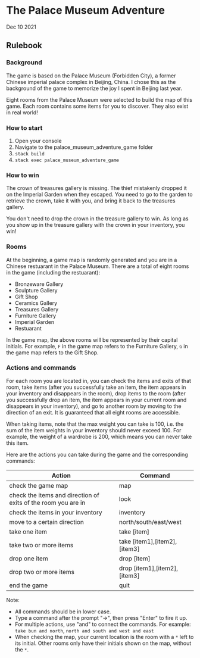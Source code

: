 # The Palace Museum Adventure

Dec 10 2021

## Rulebook

### Background

The game is based on the Palace Museum (Forbidden City), a former Chinese imperial palace complex in Beijing, China. I chose this as the background of the game to memorize the joy I spent in Beijing last year.

Eight rooms from the Palace Museum were selected to build the map of this game. Each room contains some items for you to discover. They also exist in real world! 

### How to start

1. Open your console
2. Navigate to the palace_museum_adventure_game folder
3. ```stack build```
4. ```stack exec palace_museum_adventure_game```

### How to win

The crown of treasures gallery is missing. The thief mistakenly dropped it on the Imperial Garden when they escaped. You need to go to the garden to retrieve the crown, take it with you, and bring it back to the treasures gallery. 

You don't need to drop the crown in the treasure gallery to win. As long as you show up in the treasure gallery with the crown in your inventory, you win!

### Rooms

At the beginning, a game map is randomly generated and you are in a Chinese restuarant in the Palace Museum. There are a total of eight rooms in the game (including the restuarant):

- Bronzeware Gallery
- Sculpture Gallery
- Gift Shop
- Ceramics Gallery
- Treasures Gallery
- Furniture Gallery
- Imperial Garden
- Restuarant

In the game map, the above rooms will be represented by their capital initials. For example, ```F``` in the game map refers to the Furniture Gallery, ```G``` in the game map refers to the Gift Shop.

### Actions and commands

For each room you are located in, you can check the items and exits of that room, take items (after you successfully take an item, the item appears in your inventory and disappears in the room), drop items to the room (after you successfully drop an item, the item appears in your current room and disappears in your inventory), and go to another room by moving to the direction of an exit. It is guaranteed that all eight rooms are accessible.

When taking items, note that the max weight you can take is 100, i.e. the sum of the item weights in your inventory should never exceed 100. For example, the weight of a wardrobe is 200, which means you can never take this item.

Here are the actions you can take during the game and the corresponding commands:

| Action | Command |
| ------ | ------ |
| check the game map | map |
| check the items and direction of exits of the room you are in | look |
| check the items in your inventory | inventory |
| move to a certain direction | north/south/east/west |
| take one item | take [item] |
| take two or more items | take [item1],[item2],[item3] |
| drop one item | drop [item] |
| drop two or more items | drop [item1],[item2],[item3] |
| end the game | quit |

Note:
- All commands should be in lower case.
- Type a command after the prompt "->", then press "Enter" to fire it up.
- For multiple actions, use "and" to connect the commands. For example: ```take bun and north```, ```north and south and west and east```
- When checking the map, your current location is the room with a ```*``` left to its initial. Other rooms only have their initials shown on the map, without the ```*```.
